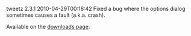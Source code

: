 tweetz 2.3.1
2010-04-29T00:18:42
Fixed a bug where the options dialog sometimes causes a fault (a.k.a. crash).

Available on the [downloads page](http://mike-ward.net/downloads).
